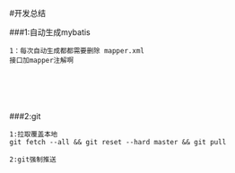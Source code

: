 #开发总结


###1:自动生成mybatis

```text
1：每次自动生成都都需要删除 mapper.xml
接口加mapper注解啊






```

###2:git 
```git
1:拉取覆盖本地
git fetch --all && git reset --hard master && git pull

2:git强制推送






```